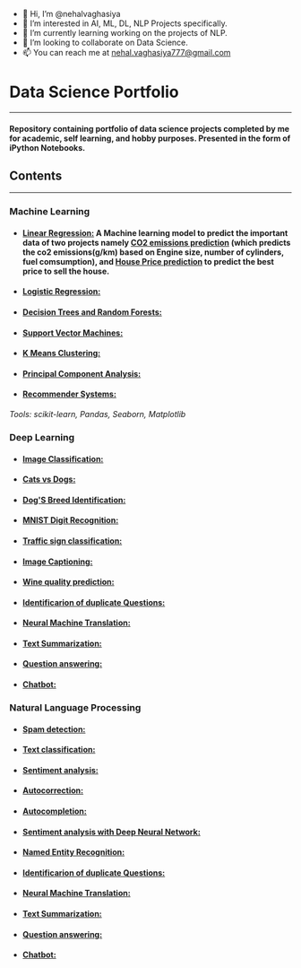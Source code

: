 - 👋 Hi, I’m @nehalvaghasiya
- 👀 I’m interested in AI, ML, DL, NLP Projects specifically.
- 🌱 I’m currently learning working on the projects of NLP.
- 💞️ I’m looking to collaborate on Data Science.
- 📫 You can reach me at [nehal.vaghasiya777@gmail.com](mailto:nehal.vaghsiya777@gmail.com)

<!---
nehalvaghasiya/nehalvaghasiya is a ✨ special ✨ repository because its `README.md` (this file) appears on your GitHub profile.
You can click the Preview link to take a look at your changes.
--->
# **Data Science Portfolio**
---

#### Repository containing portfolio of data science projects completed by me for academic, self learning, and hobby purposes. Presented in the form of iPython Notebooks.

## **Contents**
---
### **Machine Learning**
- #### **[Linear Regression:](https://github.com/nehalvaghasiya/Data-Science-Portfolio/tree/main/Machine%20Learning/Linear%20Regression)**   A Machine learning model to predict the important data of two projects namely [CO2 emissions prediction](https://github.com/nehalvaghasiya/Data-Science-Portfolio/tree/main/Machine%20Learning/Linear%20Regression/CO2%20emission%20prediction) (which predicts the co2 emissions(g/km) based on Engine size, number of cylinders, fuel comsumption), and [House Price prediction](https://github.com/nehalvaghasiya/Data-Science-Portfolio/tree/main/Machine%20Learning/Linear%20Regression/House%20Price%20Prediction) to predict the best price to sell the house.
- #### **[Logistic Regression:](http://github.com)** 
- #### **[Decision Trees and Random Forests:](http://github.com)** 
- #### **[Support Vector Machines:](http://github.com)** 
- #### **[K Means Clustering:](http://github.com)** 
- #### **[Principal Component Analysis:](http://github.com)** 
- #### **[Recommender Systems:](http://github.com)** 


*Tools: scikit-learn, Pandas, Seaborn, Matplotlib*


### **Deep Learning**
- #### **[Image Classification:](http://github.com)**
- #### **[Cats vs Dogs:](http://github.com)**
- #### **[Dog'S Breed Identification:](http://github.com)**
- #### **[MNIST Digit Recognition:](http://github.com)**
- #### **[Traffic sign classification:](http://github.com)**
- #### **[Image Captioning:](http://github.com)**
- #### **[Wine quality prediction:](http://github.com)**
- #### **[Identificarion of duplicate Questions:](http://github.com)**
- #### **[Neural Machine Translation:](http://github.com)**
- #### **[Text Summarization:](http://github.com)**
- #### **[Question answering:](http://github.com)**
- #### **[Chatbot:](http://github.com)**

### **Natural Language Processing**
- #### **[Spam detection:](http://github.com)**
- #### **[Text classification:](http://github.com)**
- #### **[Sentiment analysis:](http://github.com)**
- #### **[Autocorrection:](http://github.com)**
- #### **[Autocompletion:](http://github.com)**
- #### **[Sentiment analysis with Deep Neural Network:](http://github.com)**
- #### **[Named Entity Recognition:](http://github.com)**
- #### **[Identificarion of duplicate Questions:](http://github.com)**
- #### **[Neural Machine Translation:](http://github.com)**
- #### **[Text Summarization:](http://github.com)**
- #### **[Question answering:](http://github.com)**
- #### **[Chatbot:](http://github.com)**
